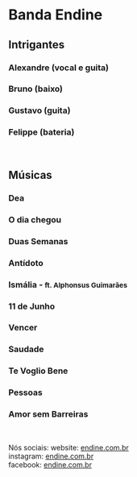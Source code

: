 # Banda Endine 

## Intrigantes
### Alexandre (vocal e guita)
### Bruno (baixo)
### Gustavo (guita)
### Felippe (bateria)
<br />

## Músicas
### Dea
### O dia chegou
### Duas Semanas
### Antídoto
### Ismália - <small>ft. Alphonsus Guimarães</small>
### 11 de Junho
### Vencer
### Saudade
### Te Voglio Bene
### Pessoas
### Amor sem Barreiras
<br />

Nós sociais: 
website: [endine.com.br](https://www.endine.com.br)         
instagram: [endine.com.br](https://www.endine.com.br)   
facebook: [endine.com.br](https://www.endine.com.br)    
<br />
